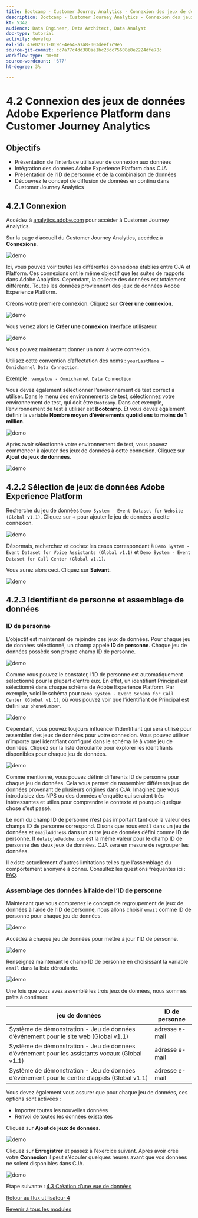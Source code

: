 ```yaml
---
title: Bootcamp - Customer Journey Analytics - Connexion des jeux de données Adobe Experience Platform dans Customer Journey Analytics
description: Bootcamp - Customer Journey Analytics - Connexion des jeux de données Adobe Experience Platform dans Customer Journey Analytics
kt: 5342
audience: Data Engineer, Data Architect, Data Analyst
doc-type: tutorial
activity: develop
exl-id: 47e02021-019c-4ea4-a7a8-003deef7c9e5
source-git-commit: cc7a77c4dd380ae1bc23dc75608e8e2224dfe78c
workflow-type: tm+mt
source-wordcount: '677'
ht-degree: 3%

---
```


# 4.2 Connexion des jeux de données Adobe Experience Platform dans Customer Journey Analytics

## Objectifs

- Présentation de l’interface utilisateur de connexion aux données
- Intégration des données Adobe Experience Platform dans CJA
- Présentation de l’ID de personne et de la combinaison de données
- Découvrez le concept de diffusion de données en continu dans Customer Journey Analytics

## 4.2.1 Connexion

Accédez à [analytics.adobe.com](https://analytics.adobe.com) pour accéder à Customer Journey Analytics.

Sur la page d’accueil du Customer Journey Analytics, accédez à **Connexions**.

![demo](./images/cja2.png)

Ici, vous pouvez voir toutes les différentes connexions établies entre CJA et Platform. Ces connexions ont le même objectif que les suites de rapports dans Adobe Analytics. Cependant, la collecte des données est totalement différente. Toutes les données proviennent des jeux de données Adobe Experience Platform.

Créons votre première connexion. Cliquez sur **Créer une connexion**.

![demo](./images/cja4.png)

Vous verrez alors le **Créer une connexion** Interface utilisateur.

![demo](./images/cja5.png)

Vous pouvez maintenant donner un nom à votre connexion.

Utilisez cette convention d’affectation des noms : `yourLastName – Omnichannel Data Connection`.

Exemple : `vangeluw - Omnichannel Data Connection`

Vous devez également sélectionner l’environnement de test correct à utiliser. Dans le menu des environnements de test, sélectionnez votre environnement de test, qui doit être `Bootcamp`. Dans cet exemple, l’environnement de test à utiliser est **Bootcamp**. Et vous devez également définir la variable **Nombre moyen d’événements quotidiens** to **moins de 1 million**.

![demo](./images/cjasb.png)

Après avoir sélectionné votre environnement de test, vous pouvez commencer à ajouter des jeux de données à cette connexion. Cliquez sur **Ajout de jeux de données**.

![demo](./images/cjasb1.png)

## 4.2.2 Sélection de jeux de données Adobe Experience Platform

Recherche du jeu de données `Demo System - Event Dataset for Website (Global v1.1)`. Cliquez sur **+** pour ajouter le jeu de données à cette connexion.

![demo](./images/cja7.png)

Désormais, recherchez et cochez les cases correspondant à `Demo System - Event Dataset for Voice Assistants (Global v1.1)` et `Demo System - Event Dataset for Call Center (Global v1.1)`.

Vous aurez alors ceci. Cliquez sur **Suivant**.

![demo](./images/cja9.png)

## 4.2.3 Identifiant de personne et assemblage de données

### ID de personne

L’objectif est maintenant de rejoindre ces jeux de données. Pour chaque jeu de données sélectionné, un champ appelé **ID de personne**. Chaque jeu de données possède son propre champ ID de personne.

![demo](./images/cja11.png)

Comme vous pouvez le constater, l’ID de personne est automatiquement sélectionné pour la plupart d’entre eux. En effet, un identifiant Principal est sélectionné dans chaque schéma de Adobe Experience Platform. Par exemple, voici le schéma pour `Demo System - Event Schema for Call Center (Global v1.1)`, où vous pouvez voir que l’identifiant de Principal est défini sur `phoneNumber`.

![demo](./images/cja13.png)

Cependant, vous pouvez toujours influencer l’identifiant qui sera utilisé pour assembler des jeux de données pour votre connexion. Vous pouvez utiliser n’importe quel identifiant configuré dans le schéma lié à votre jeu de données. Cliquez sur la liste déroulante pour explorer les identifiants disponibles pour chaque jeu de données.

![demo](./images/cja14.png)

Comme mentionné, vous pouvez définir différents ID de personne pour chaque jeu de données. Cela vous permet de rassembler différents jeux de données provenant de plusieurs origines dans CJA. Imaginez que vous introduisiez des NPS ou des données d&#39;enquête qui seraient très intéressantes et utiles pour comprendre le contexte et pourquoi quelque chose s&#39;est passé.

Le nom du champ ID de personne n’est pas important tant que la valeur des champs ID de personne correspond. Disons que nous `email` dans un jeu de données et `emailAddress` dans un autre jeu de données défini comme ID de personne. If `delaigle@adobe.com` est la même valeur pour le champ ID de personne des deux jeux de données. CJA sera en mesure de regrouper les données.

Il existe actuellement d&#39;autres limitations telles que l&#39;assemblage du comportement anonyme à connu. Consultez les questions fréquentes ici : [FAQ](https://experienceleague.adobe.com/docs/analytics-platform/using/cja-overview/cja-faq.html?lang=fr).

### Assemblage des données à l’aide de l’ID de personne

Maintenant que vous comprenez le concept de regroupement de jeux de données à l’aide de l’ID de personne, nous allons choisir `email` comme ID de personne pour chaque jeu de données.

![demo](./images/cja15.png)

Accédez à chaque jeu de données pour mettre à jour l’ID de personne.

![demo](./images/cja12a.png)

Renseignez maintenant le champ ID de personne en choisissant la variable `email` dans la liste déroulante.

![demo](./images/cja17.png)

Une fois que vous avez assemblé les trois jeux de données, nous sommes prêts à continuer.

| jeu de données | ID de personne |
| ----------------- |-------------| 
| Système de démonstration - Jeu de données d’événement pour le site web (Global v1.1) | adresse e-mail |
| Système de démonstration - Jeu de données d’événement pour les assistants vocaux (Global v1.1) | adresse e-mail |
| Système de démonstration - Jeu de données d’événement pour le centre d’appels (Global v1.1) | adresse e-mail |

Vous devez également vous assurer que pour chaque jeu de données, ces options sont activées :

- Importer toutes les nouvelles données
- Renvoi de toutes les données existantes

Cliquez sur **Ajout de jeux de données**.

![demo](./images/cja16.png)

Cliquez sur **Enregistrer** et passez à l’exercice suivant.
Après avoir créé votre **Connexion** il peut s’écouler quelques heures avant que vos données ne soient disponibles dans CJA.

![demo](./images/cja20.png)

Étape suivante : [4.3 Création d’une vue de données](./ex3.md)

[Retour au flux utilisateur 4](./uc4.md)

[Revenir à tous les modules](./../../overview.md)
